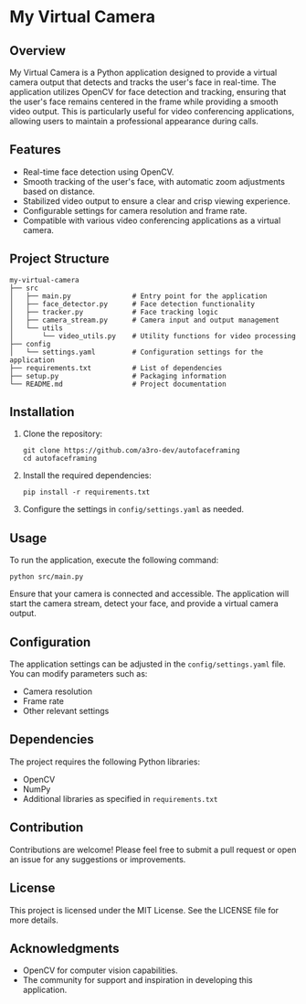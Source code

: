 # My Virtual Camera

## Overview
My Virtual Camera is a Python application designed to provide a virtual camera output that detects and tracks the user's face in real-time. The application utilizes OpenCV for face detection and tracking, ensuring that the user's face remains centered in the frame while providing a smooth video output. This is particularly useful for video conferencing applications, allowing users to maintain a professional appearance during calls.

## Features
- Real-time face detection using OpenCV.
- Smooth tracking of the user's face, with automatic zoom adjustments based on distance.
- Stabilized video output to ensure a clear and crisp viewing experience.
- Configurable settings for camera resolution and frame rate.
- Compatible with various video conferencing applications as a virtual camera.

## Project Structure
```
my-virtual-camera
├── src
│   ├── main.py               # Entry point for the application
│   ├── face_detector.py      # Face detection functionality
│   ├── tracker.py            # Face tracking logic
│   ├── camera_stream.py      # Camera input and output management
│   └── utils
│       └── video_utils.py    # Utility functions for video processing
├── config
│   └── settings.yaml         # Configuration settings for the application
├── requirements.txt          # List of dependencies
├── setup.py                  # Packaging information
└── README.md                 # Project documentation
```

## Installation
1. Clone the repository:
   ```
   git clone https://github.com/a3ro-dev/autofaceframing
   cd autofaceframing
   ```

2. Install the required dependencies:
   ```
   pip install -r requirements.txt
   ```

3. Configure the settings in `config/settings.yaml` as needed.

## Usage
To run the application, execute the following command:
```
python src/main.py
```

Ensure that your camera is connected and accessible. The application will start the camera stream, detect your face, and provide a virtual camera output.

## Configuration
The application settings can be adjusted in the `config/settings.yaml` file. You can modify parameters such as:
- Camera resolution
- Frame rate
- Other relevant settings

## Dependencies
The project requires the following Python libraries:
- OpenCV
- NumPy
- Additional libraries as specified in `requirements.txt`

## Contribution
Contributions are welcome! Please feel free to submit a pull request or open an issue for any suggestions or improvements.

## License
This project is licensed under the MIT License. See the LICENSE file for more details.

## Acknowledgments
- OpenCV for computer vision capabilities.
- The community for support and inspiration in developing this application.